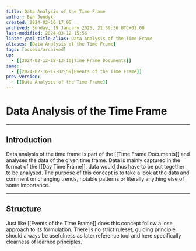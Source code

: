 ```yaml
---
title: Data Analysis of the Time Frame
author: Ben Jendyk
created: 2024-02-16 17:05
archived: Sunday, 19 January 2025, 21:59:36 UTC+01:00
last-modified: 2024-03-12 15:56
linter-yaml-title-alias: Data Analysis of the Time Frame
aliases: [Data Analysis of the Time Frame]
tags: [access/archived] 
up:
  - [[2024-02-12-18-13-10|Time Frame Documents]]
same:
  - [[2024-02-16-17-02-59|Events of the Time Frame]]
prev-version:
  - [[Data Analysis of the Time Frame]]
---
```


# Data Analysis of the Time Frame

--- 

## Introduction

Data analysis of the time frame is part of the [[Time Frame Documents]] and analyses the data of the given time frame. Data is mainly captured in the format of the [[Day Time Frame]], data would thus have to be put together to be analysed. The purpose of this concept is to take a look at the data and comment on changing trends, notable patterns or literally anything else of some importance.

--- 

## Structure

Just like [[Events of the Time Frame]] does this concept follow a lose approach to its formulation. There is no strict ruleset, guiding principle should always be usefulness as later reference tool and here specifically clearness of learned principles.
